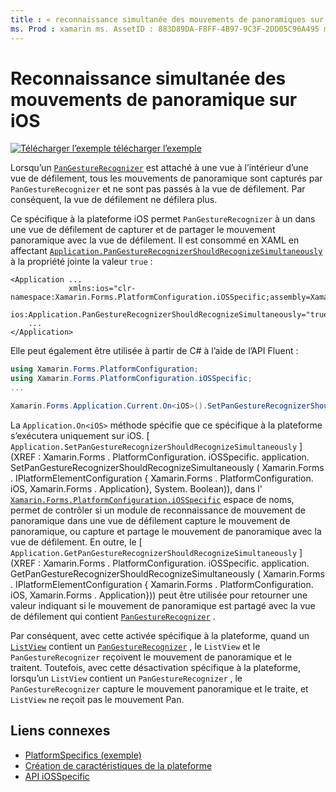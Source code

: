```yaml
---
title : « reconnaissance simultanée des mouvements de panoramiques sur iOS » Description : «les spécificités de la plateforme vous permettent d’utiliser des fonctionnalités uniquement disponibles sur une plateforme spécifique, sans implémenter de convertisseurs ou d’effets personnalisés. Cet article explique comment utiliser le spécifique à la plateforme iOS qui permet l’utilisation simultanée de la reconnaissance de mouvement de panoramique dans une application.»
ms. Prod : xamarin ms. AssetID : 883D89DA-F8FF-4B97-9C3F-2DD05C96A495 ms. Technology : xamarin-Forms Author : davidbritch ms. Author : dabritch ms. Date : 10/24/2018 No-Loc : [ Xamarin.Forms , Xamarin.Essentials ]
---
```


# <a name="simultaneous-pan-gesture-recognition-on-ios"></a>Reconnaissance simultanée des mouvements de panoramique sur iOS

[![Télécharger ](~/media/shared/download.png) l’exemple télécharger l’exemple](https://docs.microsoft.com/samples/xamarin/xamarin-forms-samples/userinterface-platformspecifics)

Lorsqu’un [`PanGestureRecognizer`](xref:Xamarin.Forms.PanGestureRecognizer) est attaché à une vue à l’intérieur d’une vue de défilement, tous les mouvements de panoramique sont capturés par `PanGestureRecognizer` et ne sont pas passés à la vue de défilement. Par conséquent, la vue de défilement ne défilera plus.

Ce spécifique à la plateforme iOS permet `PanGestureRecognizer` à un dans une vue de défilement de capturer et de partager le mouvement panoramique avec la vue de défilement. Il est consommé en XAML en affectant [`Application.PanGestureRecognizerShouldRecognizeSimultaneously`](xref:Xamarin.Forms.PlatformConfiguration.iOSSpecific.Application.PanGestureRecognizerShouldRecognizeSimultaneouslyProperty) à la propriété jointe la valeur `true` :

```xaml
<Application ...
             xmlns:ios="clr-namespace:Xamarin.Forms.PlatformConfiguration.iOSSpecific;assembly=Xamarin.Forms.Core"
             ios:Application.PanGestureRecognizerShouldRecognizeSimultaneously="true">
    ...
</Application>
```

Elle peut également être utilisée à partir de C# à l’aide de l’API Fluent :

```csharp
using Xamarin.Forms.PlatformConfiguration;
using Xamarin.Forms.PlatformConfiguration.iOSSpecific;
...

Xamarin.Forms.Application.Current.On<iOS>().SetPanGestureRecognizerShouldRecognizeSimultaneously(true);
```

La `Application.On<iOS>` méthode spécifie que ce spécifique à la plateforme s’exécutera uniquement sur iOS. [ `Application.SetPanGestureRecognizerShouldRecognizeSimultaneously` ] (XREF : Xamarin.Forms . PlatformConfiguration. iOSSpecific. application. SetPanGestureRecognizerShouldRecognizeSimultaneously ( Xamarin.Forms . IPlatformElementConfiguration { Xamarin.Forms . PlatformConfiguration. iOS, Xamarin.Forms . Application}, System. Boolean)), dans l' [`Xamarin.Forms.PlatformConfiguration.iOSSpecific`](xref:Xamarin.Forms.PlatformConfiguration.iOSSpecific) espace de noms, permet de contrôler si un module de reconnaissance de mouvement de panoramique dans une vue de défilement capture le mouvement de panoramique, ou capture et partage le mouvement de panoramique avec la vue de défilement. En outre, le [ `Application.GetPanGestureRecognizerShouldRecognizeSimultaneously` ] (XREF : Xamarin.Forms . PlatformConfiguration. iOSSpecific. application. GetPanGestureRecognizerShouldRecognizeSimultaneously ( Xamarin.Forms . IPlatformElementConfiguration { Xamarin.Forms . PlatformConfiguration. iOS, Xamarin.Forms . Application})) peut être utilisée pour retourner une valeur indiquant si le mouvement de panoramique est partagé avec la vue de défilement qui contient [`PanGestureRecognizer`](xref:Xamarin.Forms.PanGestureRecognizer) .

Par conséquent, avec cette activée spécifique à la plateforme, quand un [`ListView`](xref:Xamarin.Forms.ListView) contient un [`PanGestureRecognizer`](xref:Xamarin.Forms.PanGestureRecognizer) , le `ListView` et le `PanGestureRecognizer` reçoivent le mouvement de panoramique et le traitent. Toutefois, avec cette désactivation spécifique à la plateforme, lorsqu’un `ListView` contient un `PanGestureRecognizer` , le `PanGestureRecognizer` capture le mouvement panoramique et le traite, et `ListView` ne reçoit pas le mouvement Pan.

## <a name="related-links"></a>Liens connexes

- [PlatformSpecifics (exemple)](https://docs.microsoft.com/samples/xamarin/xamarin-forms-samples/userinterface-platformspecifics)
- [Création de caractéristiques de la plateforme](~/xamarin-forms/platform/platform-specifics/index.md#creating-platform-specifics)
- [API iOSSpecific](xref:Xamarin.Forms.PlatformConfiguration.iOSSpecific)
